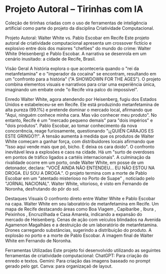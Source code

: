 # Projeto Autoral – Tirinhas com IA

Coleção de tirinhas criadas com o uso de ferramentas de inteligência artificial como parte do projeto da disciplina Criatividade Computacional.

Projeto Autoral: Walter White vs. Pablo Escobar em Recife
Este projeto autoral de criatividade computacional apresenta um crossover fictício e explosivo entre dois dos maiores "chefões" do mundo do crime: Walter White (Heisenberg) e Pablo Escobar. A narrativa se desenrola em um cenário inusitado: a cidade de Recife, Brasil.

Visão Geral
A história explora o que aconteceria quando o "rei da metanfetamina" e o "imperador da cocaína" se encontram, resultando em um "confronto para a história" ("A SHOWDOWN FOR THE AGES"). O projeto combina elementos visuais e narrativos para criar uma experiência única, imaginando um embate onde "o Recife vira palco do impossível".

Enredo
Walter White, agora atendendo por Heisenberg, fugiu dos Estados Unidos e estabeleceu-se em Recife. Ele está produzindo metanfetamina de alta pureza (99.1%) e pretende dominar o mercado local, afirmando que "Aqui, ninguém conhece minha cara. Mas vão conhecer meu produto".
No entanto, Recife é um "mercado pequeno demais" para "dois impérios" e "dois produtos". Pablo Escobar, ao tomar conhecimento da nova concorrência, reage furiosamente, questionando "¡¿QUIÉN CARAJOS ES ESTE GRINGO?!".
A tensão aumenta à medida que os produtos de Walter White começam a ganhar força, com distribuidores locais afirmando que "Isso aqui vende mais que pó, bicho. E deixa os cara doido".
O confronto inevitável leva a explosões e caos na cidade. Há um "surto de overdoses em pontos de tráfico ligados a cartéis internacionais". A culminação da rivalidade ocorre em um porto, onde Walter White, em posse de um detonador, declara: "VOCÊ AINDA NÃO ENTENDEU... EU NÃO ESTOU NA DROGA. EU SOU A DROGA.".
O projeto termina com a morte de Pablo Escobar em um "atentado misterioso no Porto de Suape" , noticiado pelo "JORNAL NACIONAL". Walter White, vitorioso, é visto em Fernando de Noronha, desfrutando do pôr do sol.

Destaques Visuais
O confronto direto entre Walter White e Pablo Escobar na capa.
Walter White em seu laboratório de metanfetamina em Recife.
Um mapa de Recife destacando áreas como Boa Viagem , Capibaribe , Ibura , Peixinhos , Encruzilhada e Casa Amarela, indicando a expansão do mercado de Heisenberg.
Cenas de ação com veículos blindados na Avenida Agamenon Magalhães e a destruição de um laboratório de metanfetamina.
Drones carregando substâncias, sugerindo a distribuição do produto.
A explosão no porto e a morte de Pablo Escobar.
A imagem final de Walter White em Fernando de Noronha.

Ferramentas Utilizadas
Este projeto foi desenvolvido utilizando as seguintes ferramentas de criatividade computacional:
ChatGPT: Para criação do enredo e textos.
Gemini: Para criação das imagens baseado no prompt gerado pelo gpt.
Canva: para organizaçaõ de layout.
